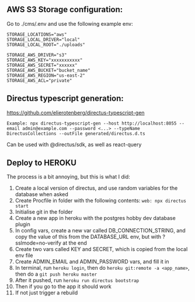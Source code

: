 ## AWS S3 Storage configuration:

Go to ./cms/.env and use the following example env:

```
STORAGE_LOCATIONS="aws"
STORAGE_LOCAL_DRIVER="local"
STORAGE_LOCAL_ROOT="./uploads"

STORAGE_AWS_DRIVER="s3"
STORAGE_AWS_KEY="xxxxxxxxxxx"
STORAGE_AWS_SECRET="xxxxxx"
STORAGE_AWS_BUCKET="bucket_name"
STORAGE_AWS_REGION="us-east-2"
STORAGE_AWS_ACL="private"
```

## Directus typescript generation:

https://github.com/elierotenberg/directus-typescript-gen

```
Example: npx directus-typescript-gen --host http://localhost:8055 --email admin@example.com --password <...> --typeName DirectusCollections --outFile generated/directus.d.ts
```

Can be used with @directus/sdk, as well as react-query

## Deploy to HEROKU

The process is a bit annoying, but this is what I did:

1. Create a local version of directus, and use random variables for the database when asked
2. Create Procfile in folder with the following contents: `web: npx directus start`
3. Initialise git in the folder
4. Create a new app in heroku with the postgres hobby dev database plugin
5. In config vars, create a new var called DB_CONNECTION_STRING, and copy the value of this from the DATABASE_URL env, but with ?sslmode=no-verify at the end
6. Create two vars called KEY and SECRET, which is copied from the local env file
7. Create ADMIN_EMAIL and ADMIN_PASSWORD vars, and fill it in
8. In terminal, run `heroku login`, then do `heroku git:remote -a <app_name>`, then do a `git push heroku master`
9. After it pushed, run `heroku run directus bootstrap`
10. Then if you go to the app it should work
11. If not just trigger a rebuild